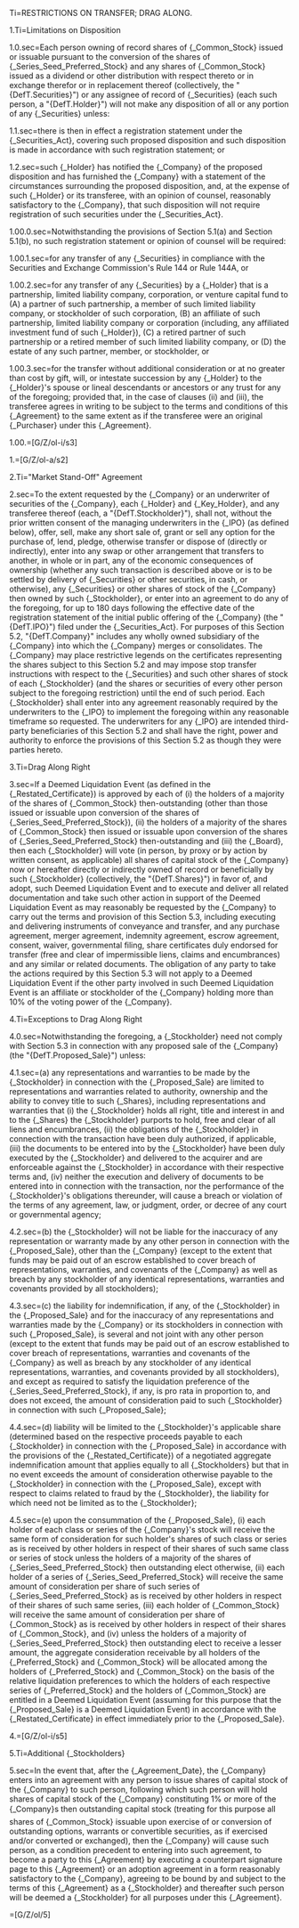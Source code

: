 Ti=RESTRICTIONS ON TRANSFER; DRAG ALONG.

1.Ti=Limitations on Disposition

1.0.sec=Each person owning of record shares of {_Common_Stock} issued or issuable pursuant to the conversion of the shares of {_Series_Seed_Preferred_Stock} and any shares of {_Common_Stock} issued as a dividend or other distribution with respect thereto or in exchange therefor or in replacement thereof (collectively, the "{DefT.Securities}") or any assignee of record of {_Securities} (each such person, a "{DefT.Holder}") will not make any disposition of all or any portion of any {_Securities} unless:

1.1.sec=there is then in effect a registration statement under the {_Securities_Act}, covering such proposed disposition and such disposition is made in accordance with such registration statement; or

1.2.sec=such {_Holder} has notified the {_Company} of the proposed disposition and has furnished the {_Company} with a statement of the circumstances surrounding the proposed disposition, and, at the expense of such {_Holder} or its transferee, with an opinion of counsel, reasonably satisfactory to the {_Company}, that such disposition will not require registration of such securities under the {_Securities_Act}.

1.00.0.sec=Notwithstanding the provisions of Section 5.1(a) and Section 5.1(b), no such registration statement or opinion of counsel will be required:

1.00.1.sec=for any transfer of any {_Securities} in compliance with the Securities and Exchange Commission's Rule 144 or Rule 144A, or

1.00.2.sec=for any transfer of any {_Securities} by a {_Holder} that is a partnership, limited liability company, corporation, or venture capital fund to (A) a partner of such partnership, a member of such limited liability company, or stockholder of such corporation, (B) an affiliate of such partnership, limited liability company or corporation (including, any affiliated investment fund of such {_Holder}), (C) a retired partner of such partnership or a retired member of such limited liability company, or (D) the estate of any such partner, member, or stockholder, or

1.00.3.sec=for the transfer without additional consideration or at no greater than cost by gift, will, or intestate succession by any {_Holder} to the {_Holder}'s spouse or lineal descendants or ancestors or any trust for any of the foregoing; provided that, in the case of clauses (ii) and (iii), the transferee agrees in writing to be subject to the terms and conditions of this {_Agreement} to the same extent as if the transferee were an original {_Purchaser} under this {_Agreement}.

1.00.=[G/Z/ol-i/s3]

1.=[G/Z/ol-a/s2]

2.Ti="Market Stand-Off" Agreement

2.sec=To the extent requested by the {_Company} or an underwriter of securities of the {_Company}, each {_Holder} and {_Key_Holder}, and any transferee thereof (each, a "{DefT.Stockholder}"), shall not, without the prior written consent of the managing underwriters in the {_IPO} (as defined below), offer, sell, make any short sale of, grant or sell any option for the purchase of, lend, pledge, otherwise transfer or dispose of (directly or indirectly), enter into any swap or other arrangement that transfers to another, in whole or in part, any of the economic consequences of ownership (whether any such transaction is described above or is to be settled by delivery of {_Securities} or other securities, in cash, or otherwise), any {_Securities} or other shares of stock of the {_Company} then owned by such {_Stockholder}, or enter into an agreement to do any of the foregoing,  for up to 180 days following the effective date of the registration statement of the initial public offering of the {_Company} (the "{DefT.IPO}") filed under the {_Securities_Act}. For purposes of this Section 5.2, "{DefT.Company}" includes any wholly owned subsidiary of the {_Company} into which the {_Company} merges or consolidates. The {_Company} may place restrictive legends on the certificates representing the shares subject to this Section 5.2 and may impose stop transfer instructions with respect to the {_Securities} and such other shares of stock of each {_Stockholder} (and the shares or securities of every other person subject to the foregoing restriction) until the end of such period. Each {_Stockholder} shall enter into any agreement reasonably required by the underwriters to the {_IPO} to implement the foregoing within any reasonable timeframe so requested.  The underwriters for any {_IPO} are intended third-party beneficiaries of this Section 5.2 and shall have the right, power and authority to enforce the provisions of this Section 5.2 as though they were parties hereto.

3.Ti=Drag Along Right

3.sec=If a Deemed Liquidation Event (as defined in the {_Restated_Certificate}) is approved by each of (i) the holders of a majority of the shares of {_Common_Stock} then-outstanding (other than those issued or issuable upon conversion of the shares of {_Series_Seed_Preferred_Stock}), (ii) the holders of a majority of the shares of {_Common_Stock} then issued or issuable upon conversion of the shares of {_Series_Seed_Preferred_Stock} then-outstanding and (iii) the {_Board}, then each {_Stockholder} will vote (in person, by proxy or by action by written consent, as applicable) all shares of capital stock of the {_Company} now or hereafter directly or indirectly owned of record or beneficially by such {_Stockholder} (collectively, the "{DefT.Shares}") in favor of, and adopt, such Deemed Liquidation Event and to execute and deliver all related documentation and take such other action in support of the Deemed Liquidation Event as may reasonably be requested by the {_Company} to carry out the terms and provision of this Section 5.3, including executing and delivering instruments of conveyance and transfer, and any purchase agreement, merger agreement, indemnity agreement, escrow agreement, consent, waiver, governmental filing, share certificates duly endorsed for transfer (free and clear of impermissible liens, claims and encumbrances) and any similar or related documents.  The obligation of any party to take the actions required by this Section 5.3 will not apply to a Deemed Liquidation Event if the other party involved in such Deemed Liquidation Event is an affiliate or stockholder of the {_Company} holding more than 10% of the voting power of the {_Company}.

4.Ti=Exceptions to Drag Along Right

4.0.sec=Notwithstanding the foregoing, a {_Stockholder} need not comply with Section 5.3 in connection with any proposed sale of the {_Company} (the "{DefT.Proposed_Sale}") unless:

4.1.sec=(a) any representations and warranties to be made by the {_Stockholder} in connection with the {_Proposed_Sale} are limited to representations and warranties related to authority, ownership and the ability to convey title to such {_Shares}, including representations and warranties that (i) the {_Stockholder} holds all right, title and interest in and to the {_Shares} the {_Stockholder} purports to hold, free and clear of all liens and encumbrances, (ii) the obligations of the {_Stockholder} in connection with the transaction have been duly authorized, if applicable, (iii) the documents to be entered into by the {_Stockholder} have been duly executed by the {_Stockholder} and delivered to the acquirer and are enforceable against the {_Stockholder} in accordance with their respective terms and, (iv) neither the execution and delivery of documents to be entered into in connection with the transaction, nor the performance of the {_Stockholder}'s obligations thereunder, will cause a breach or violation of the terms of any agreement, law, or judgment, order, or decree of any court or governmental agency;

4.2.sec=(b) the {_Stockholder} will not be liable for the inaccuracy of any representation or warranty made by any other person in connection with the {_Proposed_Sale}, other than the {_Company} (except to the extent that funds may be paid out of an escrow established to cover breach of representations, warranties, and covenants of the {_Company} as well as breach by any stockholder of any identical representations, warranties and covenants provided by all stockholders);

4.3.sec=(c) the liability for indemnification, if any, of the {_Stockholder} in the {_Proposed_Sale} and for the inaccuracy of any representations and warranties made by the {_Company} or its stockholders in connection with such {_Proposed_Sale}, is several and not joint with any other person (except to the extent that funds may be paid out of an escrow established to cover breach of representations, warranties and covenants of the {_Company} as well as breach by any stockholder of any identical representations, warranties, and covenants provided by all stockholders), and except as required to satisfy the liquidation preference of the {_Series_Seed_Preferred_Stock}, if any, is pro rata in proportion to, and does not exceed, the amount of consideration paid to such {_Stockholder} in connection with such {_Proposed_Sale};  

4.4.sec=(d) liability will be limited to the {_Stockholder}'s applicable share (determined  based on the respective proceeds payable to each {_Stockholder} in connection with the {_Proposed_Sale} in accordance with the provisions of the {_Restated_Certificate}) of a negotiated aggregate indemnification amount that applies equally to all {_Stockholders} but that in no event exceeds the amount of consideration otherwise payable to the {_Stockholder} in connection with the {_Proposed_Sale}, except with respect to claims related to  fraud by the {_Stockholder}, the liability for which need not be limited as to the {_Stockholder};

4.5.sec=(e) upon the consummation of the {_Proposed_Sale}, (i) each holder of each class or series of the {_Company}'s stock will receive the same form of consideration for such holder's shares of such class or series as is received by other holders in respect of their shares of such same class or series of stock unless the holders of a majority of the shares of {_Series_Seed_Preferred_Stock} then outstanding elect otherwise,  (ii) each holder of a series of {_Series_Seed_Preferred_Stock} will receive the same amount of consideration per share of such series of {_Series_Seed_Preferred_Stock} as is received by other holders in respect of their shares of such same series, (iii) each holder of {_Common_Stock} will receive the same amount of consideration per share of {_Common_Stock} as is received by other holders in respect of their shares of {_Common_Stock}, and (iv) unless the holders of a majority of {_Series_Seed_Preferred_Stock} then outstanding elect to receive a lesser amount, the aggregate consideration receivable by all holders of the {_Preferred_Stock} and {_Common_Stock} will be allocated among the holders of {_Preferred_Stock} and {_Common_Stock} on the basis of the relative liquidation preferences to which the holders of each respective series of {_Preferred_Stock} and the holders of {_Common_Stock} are entitled in a Deemed Liquidation Event (assuming for this purpose that the {_Proposed_Sale} is a Deemed Liquidation Event) in accordance with the {_Restated_Certificate} in effect immediately prior to the {_Proposed_Sale}.

4.=[G/Z/ol-i/s5]

5.Ti=Additional {_Stockholders}

5.sec=In the event that, after the {_Agreement_Date}, the {_Company} enters into an agreement with any person to issue shares of capital stock of the {_Company} to such person, following which such person will hold shares of capital stock of the {_Company} constituting 1% or more of the {_Company}s then outstanding capital stock (treating for this purpose all shares of {_Common_Stock} issuable upon exercise of or conversion of outstanding options, warrants or convertible securities, as if exercised and/or converted or exchanged), then the {_Company} will cause such person, as a condition precedent to entering into such agreement, to become a party to this {_Agreement} by executing a counterpart signature page to this {_Agreement} or an adoption agreement in a form reasonably satisfactory to the {_Company}, agreeing to be bound by and subject to the terms of this {_Agreement} as a {_Stockholder} and thereafter such person will be deemed a {_Stockholder} for all purposes under this {_Agreement}.

=[G/Z/ol/5]
